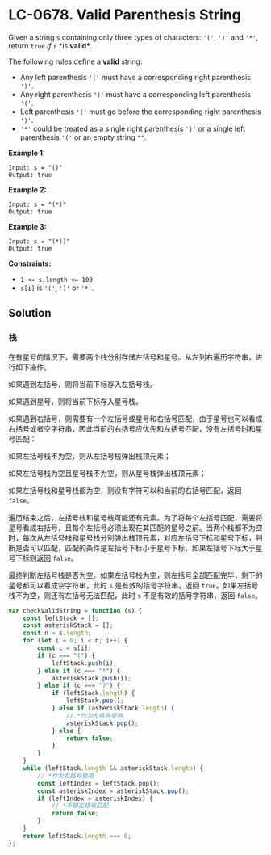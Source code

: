 # LC-0678. Valid Parenthesis String

Given a string `s` containing only three types of characters: `'('`, `')'` and `'*'`, return `true` _if_ `s` \*is **valid\***.

The following rules define a **valid** string:

-   Any left parenthesis `'('` must have a corresponding right parenthesis `')'`.
-   Any right parenthesis `')'` must have a corresponding left parenthesis `'('`.
-   Left parenthesis `'('` must go before the corresponding right parenthesis `')'`.
-   `'*'` could be treated as a single right parenthesis `')'` or a single left parenthesis `'('` or an empty string `""`.

**Example 1:**

```
Input: s = "()"
Output: true
```

**Example 2:**

```
Input: s = "(*)"
Output: true
```

**Example 3:**

```
Input: s = "(*))"
Output: true
```

**Constraints:**

-   `1 <= s.length <= 100`
-   `s[i]` is `'('`, `')'` or `'*'`.

## Solution

### 栈

在有星号的情况下，需要两个栈分别存储左括号和星号。从左到右遍历字符串，进行如下操作。

如果遇到左括号，则将当前下标存入左括号栈。

如果遇到星号，则将当前下标存入星号栈。

如果遇到右括号，则需要有一个左括号或星号和右括号匹配，由于星号也可以看成右括号或者空字符串，因此当前的右括号应优先和左括号匹配，没有左括号时和星号匹配：

如果左括号栈不为空，则从左括号栈弹出栈顶元素；

如果左括号栈为空且星号栈不为空，则从星号栈弹出栈顶元素；

如果左括号栈和星号栈都为空，则没有字符可以和当前的右括号匹配，返回 `false`。

遍历结束之后，左括号栈和星号栈可能还有元素。为了将每个左括号匹配，需要将星号看成右括号，且每个左括号必须出现在其匹配的星号之前。当两个栈都不为空时，每次从左括号栈和星号栈分别弹出栈顶元素，对应左括号下标和星号下标，判断是否可以匹配，匹配的条件是左括号下标小于星号下标，如果左括号下标大于星号下标则返回 `false`。

最终判断左括号栈是否为空。如果左括号栈为空，则左括号全部匹配完毕，剩下的星号都可以看成空字符串，此时 `s` 是有效的括号字符串，返回 `true`。如果左括号栈不为空，则还有左括号无法匹配，此时 `s` 不是有效的括号字符串，返回 `false`。

```javascript
var checkValidString = function (s) {
    const leftStack = [];
    const asteriskStack = [];
    const n = s.length;
    for (let i = 0; i < n; i++) {
        const c = s[i];
        if (c === "(") {
            leftStack.push(i);
        } else if (c === "*") {
            asteriskStack.push(i);
        } else if (c === ")") {
            if (leftStack.length) {
                leftStack.pop();
            } else if (asteriskStack.length) {
                // *作为左括号使用
                asteriskStack.pop();
            } else {
                return false;
            }
        }
    }
    while (leftStack.length && asteriskStack.length) {
        // *作为右括号使用
        const leftIndex = leftStack.pop();
        const asteriskIndex = asteriskStack.pop();
        if (leftIndex > asteriskIndex) {
            // *不够左括号匹配
            return false;
        }
    }
    return leftStack.length === 0;
};
```

